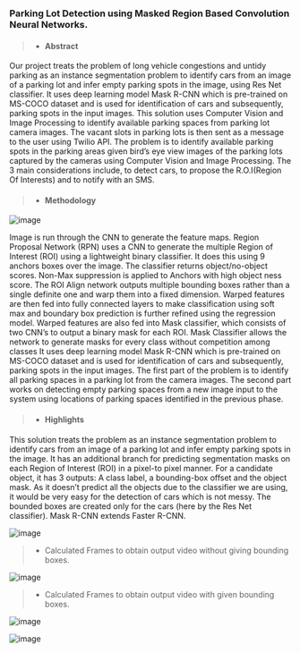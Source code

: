 ### Parking Lot Detection using Masked Region Based Convolution Neural Networks.

>* #### **Abstract**
Our project treats the problem of long vehicle congestions and untidy parking as an instance segmentation problem to identify cars from an image of a parking lot and infer empty parking spots in the image, using Res Net classifier. It uses deep learning model Mask R-CNN which is pre-trained on MS-COCO dataset and is used for identification of cars and subsequently, parking spots in the input images. This solution uses Computer Vision and Image Processing to identify available parking spaces from parking lot camera images. The vacant slots in parking lots is then sent as a message to the user using Twilio API.  The problem is to identify available parking spots in the parking areas given bird’s eye view images of the parking lots captured by the cameras using Computer Vision and Image Processing. The 3 main considerations include, to detect cars, to propose the R.O.I(Region Of Interests) and to notify with an SMS. 

>* #### **Methodology**

![image](https://user-images.githubusercontent.com/94667797/170271202-c173fcaf-262e-4cb1-a126-3e35e572349e.png)

Image is run through the CNN to generate the feature maps. Region Proposal Network (RPN) uses a CNN to generate the multiple Region of Interest (ROI) using a lightweight binary classifier. It does this using 9 anchors boxes over the image. The classifier returns object/no-object scores. 
Non-Max suppression is applied to Anchors with high object ness score. The ROI Align network outputs multiple bounding boxes rather than a single definite one and warp them into a fixed dimension. 
Warped features are then fed into fully connected layers to make classification using soft max and boundary box prediction is further refined using the regression model. 
Warped features are also fed into Mask classifier, which consists of two CNN’s to output a binary mask for each ROI. Mask Classifier allows the network to generate masks for every class without competition among classes
It uses deep learning model Mask R-CNN which is pre-trained on MS-COCO dataset and is used for identification of cars and subsequently, parking spots in the input images. 
The first part of the problem is to identify all parking spaces in a parking lot from the camera images. 
The second part works on detecting empty parking spaces from a new image input to the system using locations of parking spaces identified in the previous phase. 



>* #### **Highlights**

This solution treats the problem as an instance segmentation problem to identify cars from an image of a parking lot and infer empty parking spots in the image.
It has an additional branch for predicting segmentation masks on each Region of Interest (ROI) in a pixel-to pixel manner. For a candidate object, it has 3 outputs: A class label, a bounding-box offset and the object mask.
As it doesn’t predict all the objects due to the classifier we are using, it would be very easy for the detection of cars which is not messy.
The bounded boxes are created only for the cars (here by the Res Net classifier).
Mask R-CNN extends Faster R-CNN.

![image](https://user-images.githubusercontent.com/94667797/170271703-cc242e39-be4a-4293-b374-c5387fa8b4a6.png)

>* Calculated Frames to obtain output video without giving bounding boxes.

![image](https://user-images.githubusercontent.com/94667797/170271648-29038823-7525-47d7-8e68-f62f46977e4c.png)

  
>* Calculated Frames to obtain output video with given bounding boxes.

![image](https://user-images.githubusercontent.com/94667797/170271878-89b6a446-24f7-4034-b19a-9eeff14e4896.png)

![image](https://user-images.githubusercontent.com/94667797/170271967-e13f5d82-0e55-4b7a-8425-e21e84ff8a38.png)


